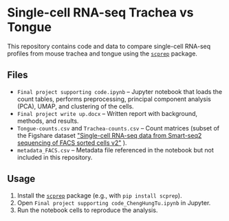 # Single-cell RNA-seq Trachea vs Tongue

This repository contains code and data to compare single-cell RNA-seq profiles from mouse trachea and tongue using the [`scprep`](https://github.com/KrishnaswamyLab/scprep) package.

## Files

- `Final project supporting code.ipynb` – Jupyter notebook that loads the count tables, performs preprocessing, principal component analysis (PCA), UMAP, and clustering of the cells.
- `Final project write up.docx` – Written report with background, methods, and results.
- `Tongue-counts.csv` and `Trachea-counts.csv` – Count matrices (subset of the Figshare dataset ["Single-cell RNA-seq data from Smart-seq2 sequencing of FACS sorted cells v2"](https://figshare.com/articles/dataset/Single-cell_RNA-seq_data_from_Smart-seq2_sequencing_of_FACS_sorted_cells_v2_/5829687) ).
- `metadata_FACS.csv` – Metadata file referenced in the notebook but not included in this repository.

## Usage

1. Install the [`scprep`](https://github.com/KrishnaswamyLab/scprep) package (e.g., with `pip install scprep`).
2. Open `Final project supporting code_ChengHungTu.ipynb` in Jupyter.
3. Run the notebook cells to reproduce the analysis.

